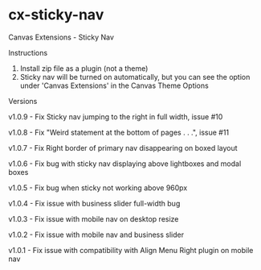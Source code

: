 cx-sticky-nav
=============

Canvas Extensions - Sticky Nav

Instructions

1. Install zip file as a plugin (not a theme)
2. Sticky nav will be turned on automatically, but you can see the option under 'Canvas Extensions' in the Canvas Theme Options 


Versions

v1.0.9 - Fix Sticky nav jumping to the right in full width, issue #10 

v1.0.8 - Fix "Weird statement at the bottom of pages . . .",  issue #11

v1.0.7 - Fix Right border of primary nav disappearing on boxed layout

v1.0.6 - Fix bug with sticky nav displaying above lightboxes and modal boxes

v1.0.5 - Fix bug when sticky not working above 960px

v1.0.4 - Fix issue with business slider full-width bug

v1.0.3 - Fix issue with mobile nav on desktop resize

v1.0.2 - Fix issue with mobile nav and business slider

v1.0.1 - Fix issue with compatibility with Align Menu Right plugin on mobile nav
